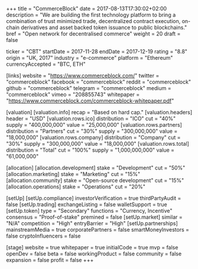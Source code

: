 +++
title = "CommerceBlock"
date = 2017-08-13T17:30:02+02:00
description = "We are building the first technology platform to bring a combination of trust minimized trade, decentralized contract execution, on-chain derivatives and asset backed token issuance to public blockchains."
bref = "Open network for decentralised commerce"
weight = 20
draft = false

ticker = "CBT"
startDate = 2017-11-28
endDate = 2017-12-19
rating = "8.8"
origin = "UK, 2017"
industry = "e-commerce"
platform = "Ethereum"
currencyAccepted = "BTC, ETH"

[links]
  website = "https://www.commerceblock.com/"
  twitter = "commerceblock"
  facebook = "commerceblock"
  reddit = "commerceblock"
  github = "commerceblock"
  telegram = "commerceblock"
  medium = "commerceblock"
  vimeo = "208855743"
  whitepaper = "https://www.commerceblock.com/commerceblock-whitepaper.pdf"

[valuation]
  [valuation.info]
    recap = "Based on hard cap."
  [valuation.headers]
    header = "USD"
    [valuation.rows.ico]
      distribution = "ICO"
      cut = "40%"
      supply = "400,000,000"
      value = "25,000,000"
    [valuation.rows.partners]
      distribution = "Partners"
      cut = "30%"
      supply = "300,000,000"
      value = "18,000,000"
    [valuation.rows.company]
      distribution = "Company"
      cut = "30%"
      supply = "300,000,000"
      value = "18,000,000"
    [valuation.rows.total]
      distribution = "Total"
      cut = "100%"
      supply = "1,000,000,000"
      value = "61,000,000"

[allocation]
  [allocation.development]
    stake = "Development"
    cut = "50%"
  [allocation.marketing]
    stake = "Marketing"
    cut = "15%"
  [allocation.community]
    stake = "Open-source development"
    cut = "15%"
  [allocation.operations]
    stake = "Operations"
    cut = "20%"

[setUp]
  [setUp.compliance]
    investorVerification = true
    thirdPartyAudit = false
  [setUp.trading]
    exchangeListing = false
    walletSupport = true
  [setUp.token]
    type = "Secondary"
    functions = "Currency, Incentive"
    consensus = "Proof-of-stake"
    premined = false
  [setUp.market]
    similar = "N/A"
    competition = "High"
    entryBarrier = "High"
  [setUp.partnerships]
    mainstreamMedia = true
    corporatePartners = false
    smartMoneyInvestors = false
    cryptoInfluencers = false

[stage]
  website = true
  whitepaper = true
  initialCode = true
  mvp = false
  openDev = false
  beta = false
  workingProduct = false
  community = false
  expansion = false
  profit = false
+++
